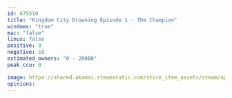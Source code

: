 ```yaml
---
id: 675510
title: "Kingdom City Drowning Episode 1 - The Champion"
windows: "true"
mac: "false"
linux: false
positive: 8
negative: 10
estimated_owners: "0 - 20000"
peak_ccu: 0

image: https://shared.akamai.steamstatic.com/store_item_assets/steam/apps/675510/header.jpg?t=1505583130
opinions:
---
```

